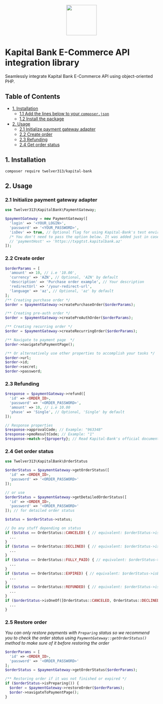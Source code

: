 <p align="center">
  <img src="https://github.com/user-attachments/assets/c51c3a01-8a26-4f47-9046-83404509eb95" height="100px">
</p>

# Kapital Bank E-Commerce API integration library
Seamlessly integrate Kapital Bank E-Commerce API using object-oriented PHP.

## Table of Contents

- [1. Installation](#1-installation)
    - [1.1 Add the lines below to your `composer.json`](#11-add-the-lines-below-to-your-composerjson)
    - [1.2 Install the package](#12-install-the-package)
- [2. Usage](#2-usage)
    - [2.1 Initialize payment gateway adapter](#21-initialize-payment-gateway-adapter)
    - [2.2 Create order](#22-create-order)
    - [2.3 Refunding](#23-refunding)
    - [2.4 Get order status](#24-get-order-status)

## 1. Installation
```composer require twelver313/kapital-bank```

## 2. Usage
### 2.1 Initialize payment gateway adapter
```php
use Twelver313\KapitalBank\PaymentGateway;

$paymentGateway = new PaymentGateway([
  'login' => '<YOUR_LOGIN>',
  'password' => '<YOUR_PASSWORD>',
  'isDev' => true, // Optional flag for using Kapital-Bank's test environment
  /* You don't need to pass the option below. It was added just in case Kapital Bank changes host address */
  // 'paymentHost' => 'https://txpgtst.kapitalbank.az'
]);
```

### 2.2 Create order
```php
$orderParams = [
  'amount' => 10, // i.e '10.00',
  'currency' => 'AZN', // Optional, 'AZN' by default
  'description' => 'Purchase order example', // Your description
  'redirectUrl' => '/your-redirect-url',
  'language' => 'az', // Optional, 'az' by default
];
/** Creating purchase order */
$order = $paymentGateway->createPurchaseOrder($orderParams);

/** Creating pre-auth order */
$order = $paymentGateway->createPreAuthOrder($orderParams);

/** Creating recurring order */
$order = $paymentGateway->createRecurringOrder($orderParams);

/** Navigate to payment page  */
$order->navigateToPaymentPage(); 

/** Or alternatively use other properties to accomplish your tasks */
$order->url;
$order->id;
$order->secret;
$order->password;
```

### 2.3 Refunding
```php
$response = $paymentGateway->refund([
  'id' => <ORDER_ID>,
  'password' => '<ORDER_PASSWORD>',
  'amount' => 10, // i.e 10.00
  'phase' => 'Single', // Optional, 'Single' by default
]);

// Response properties
$response->approvalCode; // Example: "963348"
$response->pmoResultCode; // Example: "1"
$response->match->{$property}; // Read Kapital-Bank's official documentation see possible properties to refer
```

### 2.4 Get order status
```php
use Twelver313\KapitalBank\OrderStatus

$orderStatus = $paymentGateway->getOrderStatus([
  'id' => <ORDER_ID>,
  'password' => '<ORDER_PASSWORD>' 
]);

// or use
$orderStatus = $paymentGateway->getDetailedOrderStatus([
  'id' => <ORDER_ID>,
  'password' => '<ORDER_PASSWORD>' 
]); // for detailed order status

$status = $orderStatus->status;

// Do any stuff depending on status
if ($status == OrderStatus::CANCELED) { // equivalent: $orderStatus->isCanceled()
  ...
}
if ($status == OrderStatus::DECLINED) { // equivalent: $orderStatus->isDeclined()
  ...
}
if ($status == OrderStatus::FULLY_PAID) { // equivalent: $orderStatus->isFullyPaid()
  ...
}
if ($status == OrderStatus::EXPIRED) { // equivalent: $orderStatus->isExpired()
  ...
}
if ($status == OrderStatus::REFUNDED) { // equivalent: $orderStatus->isRefunded()
  ...
}
if ($orderStatus->isOneOf([OrderStatus::CANCELED, OrderStatus::DECLINED])) {
  ...
}
```

### 2.5 Restore order
<em>You can only restore payments with `Preparing` status so we recommend you to check the order status using `PaymentGateway::getOrderStatus()` method to make sure of it before restoring the order</em>
```php
$orderParams = [
  'id' => <ORDER_ID>,
  'password' => '<ORDER_PASSWORD>' 
];
$orderStatus = $paymentGateway->getOrderStatus($orderParams);

/** Restoring order if it was not finished or expired */
if ($orderStatus->isPreparing()) {
  $order = $paymentGateway->restoreOrder($orderParams);
  $order->navigateToPaymentPage();
}
```
